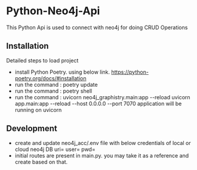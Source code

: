 # Python-Neo4j-Api

This Python Api is used to connect with neo4j for doing CRUD Operations

## Installation
Detailed steps to load project
- install Python Poetry. using below link.
    https://python-poetry.org/docs/#installation
- run the command : poetry update
- run the command : poetry shell
- run the command : uvicorn neo4j_graphistry.main:app --reload
uvicorn app.main:app --reload --host 0.0.0.0 --port 7070
application will be running on uvicorn

## Development
- create and update neo4j_acc/.env file with below credentials of local or cloud neo4j DB
  uri=
  user=
  pwd=
- initial routes are present in main.py. you may take it as a reference and create based on that.
